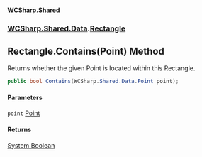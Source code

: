 #### [WCSharp.Shared](index.md 'index')
### [WCSharp.Shared.Data](WCSharp.Shared.Data.md 'WCSharp.Shared.Data').[Rectangle](WCSharp.Shared.Data.Rectangle.md 'WCSharp.Shared.Data.Rectangle')

## Rectangle.Contains(Point) Method

Returns whether the given Point is located within this Rectangle.

```csharp
public bool Contains(WCSharp.Shared.Data.Point point);
```
#### Parameters

<a name='WCSharp.Shared.Data.Rectangle.Contains(WCSharp.Shared.Data.Point).point'></a>

`point` [Point](WCSharp.Shared.Data.Point.md 'WCSharp.Shared.Data.Point')

#### Returns
[System.Boolean](https://docs.microsoft.com/en-us/dotnet/api/System.Boolean 'System.Boolean')